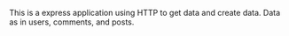 This is a express application using HTTP to get data and create data. Data as in users, comments, and posts.
